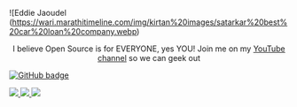 
![Eddie Jaoudel (https://wari.marathitimeline.com/img/kirtan%20images/satarkar%20best%20car%20loan%20company.webp)

 <p align="center">I believe Open Source is for EVERYONE, yes YOU! Join me on my <a href="http://youtube.com/eddiejaoude?sub_confirmation=1">YouTube channel</a> so we can geek out </p>

<p align="center">

<a href="https://github.com/eddiejaoude?tab=followers">

<img src="https://img.shields.io/github/followers/eddiejaoude?label-Followers&logo=GitHub&style=for-the-badge" alt="GitHub badge" /></a>
  

<a href="http://twitter.com/eddiejaoude">

<img src="https://img.shields.io/twitter/follow/eddiejaoude?label=Twitter&logo=twitter&style=for-the-badge" />
  </a>


 <a href="https://discord.com/invite/j20s6Wu">
  


<img src="https://img.shields.io/discord/699608417839286293?logo=discord&style=for-the-badge" />
  </a>


<a href="http://youtube.com/eddiejaoude?sub_confirmation=1">

<img src="https://img.shields.io/youtube/views/21zRSHT5Hw8?label=YouTube&logo=YouTube&style=for-the-badge" />
  </a>
</p>

